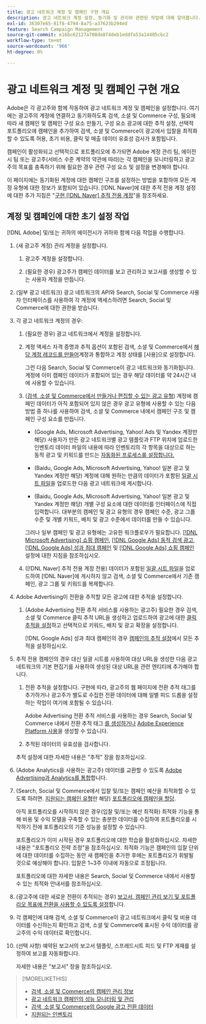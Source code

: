 ```yaml
---
title: 광고 네트워크 계정 및 캠페인 구현 개요
description: 광고 네트워크 계정 설정, 동기화 및 관리와 관련된 작업에 대해 알아봅니다.
exl-id: 36307e65-81f8-4794-8a75-a37623b294ed
feature: Search Campaign Management
source-git-commit: e16bc62127a708de8f4deb1eddfa53a14405cbc2
workflow-type: tm+mt
source-wordcount: '966'
ht-degree: 0%

---
```


# 광고 네트워크 계정 및 캠페인 구현 개요

Adobe은 각 광고주와 함께 작동하여 광고 네트워크 계정 및 캠페인을 설정합니다. 여기에는 광고주의 계정에 연결하고 동기화하도록 검색, 소셜 및 Commerce 구성, 필요에 따라 새 캠페인 및 캠페인 구성 요소 만들기, 구성 요소 광고에 대한 추적 설정, 선택적 포트폴리오에 캠페인을 추가하여 검색, 소셜 및 Commerce이 광고에서 입찰을 최적화할 수 있도록 허용, 초기 비용, 클릭 및 매출 데이터 유효성 검사가 포함됩니다.

캠페인이 활성화되고 선택적으로 포트폴리오에 추가되면 Adobe 계정 관리 팀, 에이전시 팀 또는 광고주(서비스 수준 계약의 약관에 따라)는 각 캠페인을 모니터링하고 광고주의 목표를 충족하기 위해 필요한 경우 관련 구성 요소 및 설정을 변경해야 합니다.

이 페이지에는 동기화된 계정에 대한 캠페인 구조를 설정하는 방법을 포함하여 모든 계정 유형에 대한 정보가 포함되어 있습니다. [!DNL Naver]에 대한 추적 전용 계정 설정에 대한 추가 지침은 &quot;[구현 [!DNL Naver] 추적 전용 계정](/help/search-social-commerce/campaign-management/naver-tracking-only-account-implement.md)&quot;을 참조하세요.

## 계정 및 캠페인에 대한 초기 설정 작업

[!DNL Adobe] 및/또는 귀하의 에이전시가 귀하와 함께 다음 작업을 수행합니다.

1. (새 광고주 계정) 관리 계정을 설정합니다.

   1. 광고주 계정을 설정합니다.

   1. (필요한 경우) 광고주가 캠페인 데이터를 보고 관리하고 보고서를 생성할 수 있는 사용자 계정을 만듭니다.

1. (일부 광고 네트워크) 광고 네트워크의 API와 Search, Social 및 Commerce 사용자 인터페이스를 사용하여 각 계정에 액세스하려면 Search, Social 및 Commerce에 대한 권한을 받습니다.

1. 각 광고 네트워크 계정의 경우:

   1. (필요한 경우) 광고 네트워크에서 계정을 설정합니다.

   1. 계정 액세스 자격 증명과 추적 옵션이 포함된 검색, 소셜 및 Commerce에서 [해당 계정 레코드를 만들어](/help/search-social-commerce/campaign-management/accounts/ad-network-account-manage.md#create-account)계정과 통합하고 계정 상태를 [사용]으로 설정합니다.

      그런 다음 Search, Social 및 Commerce이 광고 네트워크와 동기화됩니다. 계정에 이미 캠페인 데이터가 포함되어 있는 경우 해당 데이터를 약 24시간 내에 사용할 수 있습니다.

   1. ([검색, 소셜 및 Commerce에서 만들거나 편집할 수 있는 광고 유형](/help/search-social-commerce/introduction/supported-inventory.md)) 계정에 캠페인 데이터가 아직 포함되어 있지 않은 경우 광고 유형에 사용할 수 있는 다음 방법 중 하나를 사용하여 검색, 소셜 및 Commerce 내에서 캠페인 구조 및 캠페인 구성 요소를 만듭니다.

      * (Google Ads, Microsoft Advertising, Yahoo! Ads 및 Yandex 계정만 해당) 사용자가 만든 광고 네트워크별 광고 템플릿과 FTP 위치에 업로드한 인벤토리 데이터 파일의 내용에 따라 인벤토리의 각 항목을 대상으로 하는 동적 광고 및 키워드를 만드는 [자동화된 프로세스를 설정합니다.](/help/search-social-commerce/campaign-management/inventory-feeds/inventory-feeds-about.md)

      * (Baidu, Google Ads, Microsoft Advertising, Yahoo! 일본 광고 및 Yandex 계정만 해당) 계정에 대해 원하는 만큼의 데이터가 포함된 [일괄 시트 파일](/help/search-social-commerce/campaign-management/bulksheets/bulksheet-about.md)을 업로드한 다음 광고 네트워크에 게시합니다.

      * (Baidu, Google Ads, Microsoft Advertising, Yahoo! 일본 광고 및 Yandex 계정만 해당) 개별 구성 요소에 대한 데이터를 인터페이스에 직접 입력합니다. 대부분의 캠페인 및 광고 유형의 경우 캠페인 수준, 광고 그룹 수준 및 개별 키워드, 배치 및 광고 수준에서 데이터를 만들 수 있습니다.

      그러나 일부 캠페인 및 광고 유형에는 고유한 워크플로우가 필요합니다. [[!DNL Microsoft Advertising] 쇼핑 캠페인](/help/search-social-commerce/campaign-management/special-campaign-types/microsoft-shopping-campaigns.md), [[!DNL Google Ads] 동적 검색 광고](/help/search-social-commerce/campaign-management/special-campaign-types/google-dynamic-search-ads.md), [[!DNL Google Ads] 성과 최대 캠페인](/help/search-social-commerce/campaign-management/special-campaign-types/google-performance-max-campaigns.md) 및 [[!DNL Google Ads] 쇼핑 캠페인](/help/search-social-commerce/campaign-management/special-campaign-types/google-shopping-campaigns.md) 설정에 대한 지침을 참조하십시오.

   1. ([!DNL Naver] 추적 전용 계정 전용) 데이터가 포함된 [일괄 시트 파일](/help/search-social-commerce/campaign-management/bulksheets/bulksheet-about.md)을 업로드하여 [!DNL Naver]에 게시하지 않고 검색, 소셜 및 Commerce에서 기존 캠페인, 광고 그룹 및 키워드를 복제합니다.

1. Adobe Advertising이 전환을 추적할 모든 광고에 대한 추적을 설정합니다.

   1. (Adobe Advertising 전환 추적 서비스를 사용하는 광고주) 필요한 경우 검색, 소셜 및 Commerce 클릭 추적 URL을 생성하고 업로드하여 광고에 대한 [클릭 추적을 설정](/help/search-social-commerce/tracking/click-tracking-ways-to-generate.md)하고 선택적으로 키워드, 배치 및 광고 확장을 설정합니다.

      [!DNL Google Ads] 성과 최대 캠페인의 경우 [캠페인의 추적 설정](/help/search-social-commerce/campaign-management/campaigns/campaign-settings-google.md)에서 모든 추적을 설정하십시오.

1. 추적 전용 캠페인의 경우 대신 일괄 시트를 사용하여 대상 URL을 생성한 다음 광고 네트워크의 기본 편집기를 사용하여 생성된 대상 URL을 관련 엔티티에 추가해야 합니다.

   1. 전환 추적을 설정합니다. 구현에 따라, 광고주의 웹 페이지에 전환 추적 태그를 추가하거나 광고주가 별도로 수집한 전환 데이터에 대해 일별 피드 드롭을 설정하는 작업이 여기에 포함될 수 있습니다.

      Adobe Advertising 전환 추적 서비스를 사용하는 경우 Search, Social 및 Commerce 내에서 전환 추적 태그 [를 생성하거나](/help/search-social-commerce/tools/conversion-tag-generate.md) [Adobe Experience Platform 사용](https://experienceleague.adobe.com/docs/experience-platform/destinations/catalog/advertising/adobe-advertising-cloud.html)을 생성할 수 있습니다.

   1. 추적된 데이터의 유효성을 검사합니다.

   추적 설정에 대한 자세한 내용은 &quot;추적&quot; 장을 참조하십시오.

1. (Adobe Analytics을 사용하는 광고주) 데이터를 교환할 수 있도록 [Adobe Advertising과 Analytics를 통합](https://experienceleague.adobe.com/docs/advertising/integrations/analytics/overview.html)합니다.

1. (Search, Social 및 Commerce에서 입찰 및/또는 캠페인 예산을 최적화할 수 있도록 하려면. [지원되는 캠페인 유형](/help/search-social-commerce/introduction/supported-inventory.md)만 해당) [포트폴리오에 캠페인을 할당](/help/search-social-commerce/campaign-management/campaign-assign-to-portfolio.md).

   아직 포트폴리오를 시작하지 않은 경우(입찰 및/또는 예산 최적화) 최적화 기능을 통해 비용 및 수익 모델을 구축할 수 있는 충분한 데이터를 수집하여 포트폴리오를 시작하기 전에 포트폴리오의 기준 성능을 설정할 수 있습니다.

   포트폴리오가 이미 시작된 경우 포트폴리오에 대한 학습을 활성화하십시오. 자세한 내용은 &quot;포트폴리오 전략 조정&quot;을 참조하십시오. 최적화 기능은 캠페인의 입찰 단위에 대한 데이터를 수집하는 동안 새 캠페인을 추가한 후에는 포트폴리오가 휘발될 것으로 예상해야 합니다. 입찰은 1~3주 이내에 자동으로 조정됩니다.

   포트폴리오에 대한 자세한 내용은 Search, Social 및 Commerce 내에서 사용할 수 있는 최적화 안내서를 참조하십시오.<!-- verify convention for referencing Optimization Guide here -->

1. (광고주에 대한 새로운 전환이 추적되는 경우) [보고서, 캠페인 관리 보기 및 포트폴리오 목표에 전환을 사용할 수 있도록 설정](/help/search-social-commerce/admin/conversion-metrics/conversion-metric-about.md)합니다.

1. 각 캠페인에 대해 검색, 소셜 및 Commerce이 광고 네트워크에서 클릭 및 비용 데이터를 수신하는지 확인하고 검색, 소셜 및 Commerce에 표시된 수익 데이터를 광고주의 수익 데이터로 확인합니다.

1. (선택 사항) 예약된 보고서의 보고서 템플릿, 스프레드시트 피드 및 FTP 게재를 설정하여 보고를 자동화합니다.

   자세한 내용은 &quot;보고서&quot; 장을 참조하십시오.

>[!MORELIKETHIS]
>
>* [검색, 소셜 및 Commerce의 캠페인 관리 정보](campaign-management-about.md)
>* [광고 네트워크 캠페인의 성능 모니터링 및 관리](monitor-performance-campaigns.md)
>* [검색, 소셜 및 Commerce의 Google 광고 전환 데이터](google-conversion-data.md)
>* [지원되는 인벤토리](/help/search-social-commerce/introduction/supported-inventory.md)
